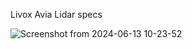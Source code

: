 Livox Avia Lidar specs






![Screenshot from 2024-06-13 10-23-52](https://github.com/ansdydwns00/YongJun_ws/assets/81146105/500f79ae-b31d-41ec-8a5c-30ad969f801b)
